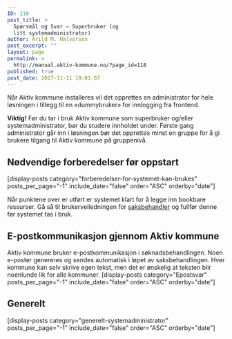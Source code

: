 ```yaml
---
ID: 118
post_title: >
  Spørsmål og Svar – Superbruker (og
  litt systemadministrator)
author: Arild M. Halvorsen
post_excerpt: ""
layout: page
permalink: >
  http://manual.aktiv-kommune.no/?page_id=118
published: true
post_date: 2017-11-11 19:01:07
---
```

Når Aktiv kommune installeres vil det opprettes en administrator for hele løsningen i tillegg til en «dummybruker» for innlogging fra frontend.

**Viktig!** Før du tar i bruk Aktiv kommune som superbruker og/eller systemadministrator, bør du studere innholdet under. Første gang administrator går inn i løsningen bør det opprettes minst en gruppe for å gi brukere tilgang til Aktiv kommune på gruppenivå.

## Nødvendige forberedelser før oppstart
[display-posts category="forberedelser-for-systemet-kan-brukes" posts_per_page="-1" include_date="false" order="ASC" orderby="date"]

Når punktene over er utført er systemet klart for å legge inn bookbare ressurser. Gå så til brukerveiledningen for [saksbehandler](https://manual.aktiv-kommune.no/?page_id=116) og fullfør denne før systemet tas i bruk.

## E-postkommunikasjon gjennom Aktiv kommune
Aktiv kommune bruker e-postkommunikasjon i søknadsbehandlingen. Noen e-poster genereres og sendes automatisk i løpet av saksbehandlingen. Hver kommune kan selv skrive egen tekst, men det er ønskelig at teksten blir noenlunde lik for alle kommuner.
[display-posts category="Epostsvar" posts_per_page="-1" include_date="false" order="ASC" orderby="date"]

## Generelt
[display-posts category="generelt-systemadministrator" posts_per_page="-1" include_date="false" order="ASC" orderby="date"]